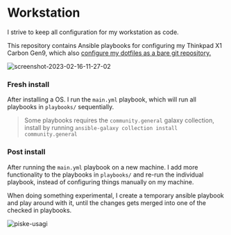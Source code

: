 # Workstation

I strive to keep all configuration for my workstation as code.

This repository contains Ansible playbooks for configuring my Thinkpad X1 Carbon Gen9, which also [configure my dotfiles as a bare git repository.](dotfiles.md)

![screenshot-2023-02-16-11-27-02](https://user-images.githubusercontent.com/29174850/219339716-9441e209-5aa5-4f43-92b3-8a19210ab77f.png)

### Fresh install

After installing a OS. I run the `main.yml` playbook, which will run all playbooks in `playbooks/` sequentially.

>Some playbooks requires the `community.general` galaxy collection, install by running `ansible-galaxy collection install community.general`

### Post install

After running the `main.yml` playbook on a new machine. I add more functionality to the playbooks in `playbooks/` and re-run the individual playbook, instead of configuring things manually on my machine.

When doing something experimental, I create a temporary ansible playbook and play around with it, until the changes gets merged into one of the checked in playbooks.

![piske-usagi](https://user-images.githubusercontent.com/29174850/214052954-a4a05a20-0f48-4d13-9494-1b8f3ad414e4.gif)
